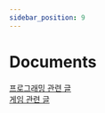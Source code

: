 ```yaml
---
sidebar_position: 9
---
```


# Documents

[프로그래밍 관련 글](Programming/programming_intro)<br />
[게임 관련 글](Games/games_intro)
